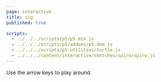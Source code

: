 ```yaml
---
page: interactive
title: zig
published: true

scripts:
  - ../../../scripts/p5/p5.min.js
  - ../../../scripts/p5/addons/p5.dom.js
  - ../../../scripts/p5-utilities/turtle.js
  - ../../../content/interactive/sketches/spiro/spiro.js
---
```


<div id="sketch" class="pl-5">
  <div id="spiro-holder">
  </div>
</div>

Use the arrow keys to play around.
